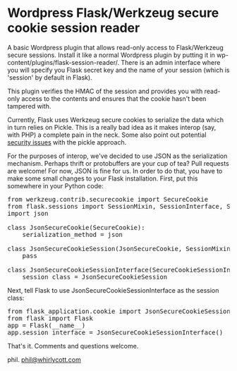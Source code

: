 Wordpress Flask/Werkzeug secure cookie session reader
=======================================

A basic Wordpress plugin that allows read-only access to Flask/Werkzeug secure sessions.  Install 
it like a normal Wordpress plugin by putting it in wp-content/plugins/flask-session-reader/.  There is 
an admin interface where you will specify you Flask secret key and the name of your session (which is 'session' by default in Flask).

This plugin verifies the HMAC of the session and provides you with read-only access to the contents and ensures that the cookie hasn't 
been tampered with.

Currently, Flask uses Werkzeug secure cookies to serialize the data which in turn relies on Pickle. 
This is a really bad idea as it makes interop (say, with PHP) a complete pain in the neck.  Some also 
point out potential [security issues](http://stacksmashing.net/2012/08/10/dear-flask-please-fix-your-secure-cookies/) 
with the pickle approach.

For the purposes of interop, we've decided to use JSON as the serialization mechanism.  Perhaps thrift or protobuffers are your cup of tea?  Pull requests 
are welcome!  For now, JSON is fine for us.  In order to do that, you have to make some small changes to your Flask installation.  First, put this somewhere in your Python code:

<pre>
from werkzeug.contrib.securecookie import SecureCookie
from flask.sessions import SessionMixin, SessionInterface, SecureCookieSessionInterface
import json

class JsonSecureCookie(SecureCookie): 
	serialization_method = json

class JsonSecureCookieSession(JsonSecureCookie, SessionMixin):
	pass

class JsonSecureCookieSessionInterface(SecureCookieSessionInterface):
	session_class = JsonSecureCookieSession
</pre>

Next, tell Flask to use JsonSecureCookieSessionInterface as the session class:

<pre>
from flask_application.cookie import JsonSecureCookieSessionInterface
from flask import Flask
app = Flask(__name__)
app.session_interface = JsonSecureCookieSessionInterface()
</pre>

That's it.  Comments and questions welcome.

phil. <phil@whirlycott.com>